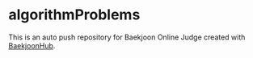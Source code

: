 # algorithmProblems
This is an auto push repository for Baekjoon Online Judge created with [BaekjoonHub](https://github.com/BaekjoonHub/BaekjoonHub).
